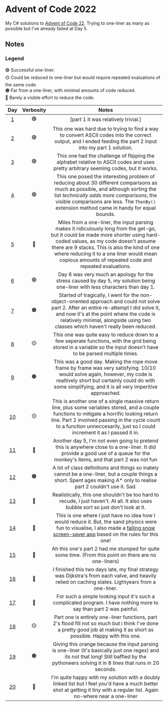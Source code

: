# Advent of Code 2022
My C# solutions to [Advent of Code 22](https://adventofcode.com/2022). Trying to one-liner as many as possible but I've already failed at Day 5.

## Notes

### Legend
🟢 Successful one-liner.<br>
🟡 Could be reduced to one-liner but would require repeated evaluations of the same code.<br>
🟠 Far from a one-liner, with minimal amounts of code reduced.<br>
🔴 Barely a visible effort to reduce the code.

| **Day** | **Verbosity** | **Notes** |
|:---:|:---:|:---:|
| [1](AdventOfCode2022/Day1.cs) | 🟢 | [part 1 it was relatively trivial.] |
| [2](AdventOfCode2022/Day2.cs) | 🟢 | This one was hard due to trying to find a way to convert ASCII codes into the correct output, and I ended feeding the part 2 input into my part 1 solution. |
| [3](AdventOfCode2022/Day3.cs) | 🟢 | This one had the challenge of flipping the alphabet relative to ASCII codes and uses pretty arbitrary seeming codes, but it works. |
| [4](AdventOfCode2022/Day4.cs) | 🟢 | This one posed the interesting problem of reducing about 30 different comparisons as much as possible, and although sorting the list *technically adds more comparisons*, the visible comparisons are less. The `ThenBy()` extension method came in handy for equal bounds. |
| [5](AdventOfCode2022/Day5.cs) | 🔴 | Miles from a one-liner, the input parsing makes it ridiculously long from the get-go, but it could be made more shorter using hard-coded values, as my code doesn't assume there are 9 stacks. This is also the kind of one where reducing it to a one liner would mean copious amounts of repeated code and repeated evaluations. |
| [6](AdventOfCode2022/Day6.cs) | 🟢 | Day 6 was very much an apology for the stress caused by day 5, my solution being one-liner with less characters than day 1. |
| [7](AdventOfCode2022/Day7.cs) | 🟠 | Started of tragically, I went for the non-object-oriented approach and could not solve part 2. After an entire re-attempt I did solve it, and now it's at the point where the code is relatively minimal, alongside using two classes which haven't really been reduced. |
| [8](AdventOfCode2022/Day8.cs) | 🟡 | This one was quite easy to reduce down to a few seperate functions, with the grid being stored in a variable so the input doesn't have to be parsed multiple times. |
| [9](AdventOfCode2022/Day9.cs) | 🟠 | This was a good day. Making the rope move frame by frame was very satisfying. 10/10 would solve again, however, my code is realtively short but certainly could do with some simplifying, and it is all very imperitive approached. |
| [10](AdventOfCode2022/Day10.cs) | 🟡 | This is another one of a single massive return line, plus some variables stored, and a couple functions to mitigate a horrific looking return line. Part 2 involved passing in the cycle count to a function unneccesarily, just so I could increment it as I passed it in. |
| [11](AdventOfCode2022/Day11.cs) | 🔴 | Another day 5, I'm not even going to pretend this is anywhere close to a one-liner. It did provide a good use of a queue for the monkey's items, and that part 2 was not fun |
| [12](AdventOfCode2022/Day12.cs) | 🟠 | A lot of class definitions and things so inately cannot be a one-liner, but a couple things a short. Spent ages making A* only to realise part 2 couldn't use it. Sad. |
| [13](AdventOfCode2022/Day13.cs) | 🔴 | Realistically, this one shouldn't be too hard to recude, I just haven't. At all. It also uses bubble sort so just don't look at it. |
| [14](AdventOfCode2022/Day14.cs) | 🔴 | This is one where I just have no idea how I would reduce it. But, the sand physics were fun to visualise, I also made a [falling snow screen-saver app](https://github.com/joelheath24/ChristmasConsole) based on the rules for this one! |
| [15](AdventOfCode2022/Day15.cs) | 🔴 | Ah this one's part 2 had me stumped for quite some time. (From this point on there are no one-liners) |
| [16](AdventOfCode2022/Day16.cs) | 🔴 | I finished this two days late, my final strategy was Dijkstra's from each valve, and heavily relied on caching states. Lightyears from a one-liner. |
| [17](AdventOfCode2022/Day17.cs) | 🔴 | For such a simple looking input it's such a complicated program. I have nothing more to say than part 2 was painful. |
| [18](AdventOfCode2022/Day18.cs) | 🟡 | Part one is entirely one-liner functions, part 2's flood fill not so much but i think I've done a pretty good job at making it as short as possible. Happy with this one. |
| [19](AdventOfCode2022/Day19.cs) | 🟠 | Giving this orange because the input parsing is one-liner (it's basically just one regex) and its not that long! Still baffled by the pythoneers solving it in 8 lines that runs in 20 seconds. |
| [20](AdventOfCode2022/Day20.cs) | 🔴 | I'm quite happy with my solution with a doubly linked list but I feel you'd have a much better shot at getting it tiny with a regular list. Again no-where near a one-liner |